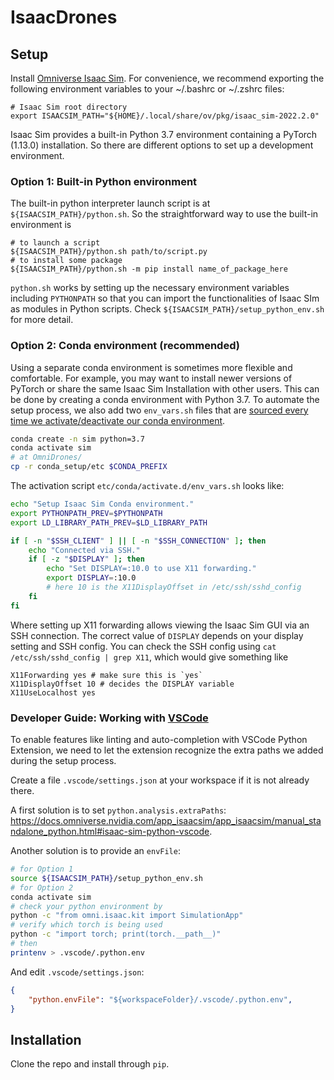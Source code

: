 # IsaacDrones

## Setup

Install [Omniverse Isaac Sim](https://docs.omniverse.nvidia.com/app_isaacsim/app_isaacsim/install_workstation.html). For convenience, we recommend exporting the following environment variables to your ~/.bashrc or ~/.zshrc files:
```
# Isaac Sim root directory
export ISAACSIM_PATH="${HOME}/.local/share/ov/pkg/isaac_sim-2022.2.0"
```

Isaac Sim provides a built-in Python 3.7 environment containing a PyTorch (1.13.0) installation. So there are different options to set up a development environment. 

### Option 1: Built-in Python environment

The built-in python interpreter launch script is at `${ISAACSIM_PATH}/python.sh`. So the straightforward way to use the built-in environment is
```
# to launch a script
${ISAACSIM_PATH}/python.sh path/to/script.py
# to install some package
${ISAACSIM_PATH}/python.sh -m pip install name_of_package_here
```
`python.sh` works by setting up the necessary environment variables including `PYTHONPATH` so that you can import the functionalities of Isaac SIm as modules in Python scripts. Check `${ISAACSIM_PATH}/setup_python_env.sh` for more detail.

### Option 2: Conda environment (recommended)

Using a separate conda environment is sometimes more flexible and comfortable. For example, you may want to install newer versions of PyTorch or share the same Isaac Sim Installation with other users. This can be done by creating a conda environment with Python 3.7. To automate the setup process, we also add two `env_vars.sh` files that are [sourced every time we activate/deactivate our conda environment](https://conda.io/projects/conda/en/latest/user-guide/tasks/manage-environments.html#macos-and-linux).
```sh
conda create -n sim python=3.7
conda activate sim
# at OmniDrones/
cp -r conda_setup/etc $CONDA_PREFIX
```
The activation script `etc/conda/activate.d/env_vars.sh` looks like:
```sh
echo "Setup Isaac Sim Conda environment."
export PYTHONPATH_PREV=$PYTHONPATH
export LD_LIBRARY_PATH_PREV=$LD_LIBRARY_PATH

if [ -n "$SSH_CLIENT" ] || [ -n "$SSH_CONNECTION" ]; then
    echo "Connected via SSH."
    if [ -z "$DISPLAY" ]; then
        echo "Set DISPLAY=:10.0 to use X11 forwarding."
        export DISPLAY=:10.0 
        # here 10 is the X11DisplayOffset in /etc/ssh/sshd_config
    fi
fi
```
Where setting up X11 forwarding allows viewing the Isaac Sim GUI via an SSH connection. The correct value of `DISPLAY` depends on your display setting and SSH config. You can check the SSH config using `cat /etc/ssh/sshd_config | grep X11`, which would give something like
```
X11Forwarding yes # make sure this is `yes`
X11DisplayOffset 10 # decides the DISPLAY variable
X11UseLocalhost yes
```

### Developer Guide: Working with [VSCode](https://code.visualstudio.com/)

To enable features like linting and auto-completion with VSCode Python Extension, we need to let the extension recognize the extra paths we added during the setup process.

Create a file `.vscode/settings.json` at your workspace if it is not already there.

A first solution is to set `python.analysis.extraPaths`: https://docs.omniverse.nvidia.com/app_isaacsim/app_isaacsim/manual_standalone_python.html#isaac-sim-python-vscode.

Another solution is to provide an `envFile`:
```sh
# for Option 1
source ${ISAACSIM_PATH}/setup_python_env.sh
# for Option 2
conda activate sim
# check your python environment by
python -c "from omni.isaac.kit import SimulationApp"
# verify which torch is being used
python -c "import torch; print(torch.__path__)"
# then
printenv > .vscode/.python.env
```
And edit `.vscode/settings.json`:
```json
{
    "python.envFile": "${workspaceFolder}/.vscode/.python.env",
}
```

## Installation

Clone the repo and install through `pip`.
